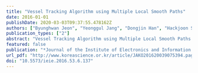 ```yaml
---
title: "Vessel Tracking Algorithm using Multiple Local Smooth Paths"
date: 2016-01-01
publishDate: 2020-03-03T09:37:55.478162Z
authors: ["Byunghwan Jeon", "Yeonggul Jang", "Dongjin Han", "Hackjoon Shim", "Hyungbok Park", "Hyuk-Jae Chang"]
publication_types: ["2"]
abstract: "Vessel Tracking Algorithm using Multiple Local Smooth Paths Coronary Artery;Tracking;Optimal smooth path;Bezier Curve; A novel tracking method is proposed to find coronary artery using high-order curve model in coronary CTA(Computed Tomography Angiography). The proposed method quickly generates numerous artificial trajectories represented by high-order curves, and each trajectory has its own cost. The only high-ranked trajectories, located in the target structure, are selected depending on their costs, and then an optimal curve as the centerline will be found. After tracking, each optimal curve segment is connected, where optimal curve segments share the same point, to a single curve and it is a piecewise smooth curve. We demonstrated the high-order curve is a proper model for classification of coronary artery. The experimental results on public data set sho that the proposed method is comparable at both accuracy and running time to the state-of-the-art methods."
featured: false
publication: "*Journal of the Institute of Electronics and Information Engineers*"
url_pdf: "http://www.koreascience.or.kr/article/JAKO201620039075394.page"
doi: "10.5573/ieie.2016.53.6.137"
---
```


